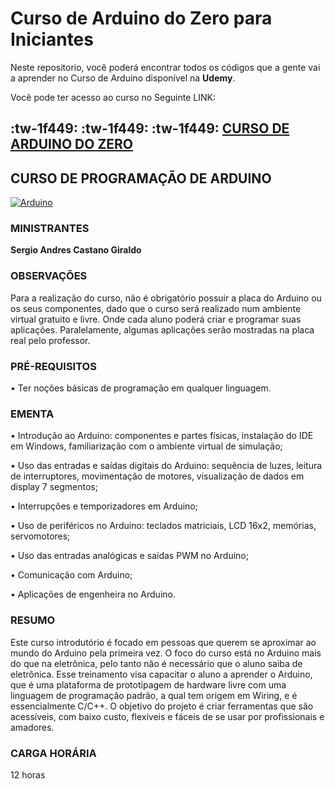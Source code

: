 # Curso de Arduino do Zero para Iniciantes

Neste repositorio, você poderá encontrar todos os códigos que a gente vai a aprender no Curso de Arduino disponível na **Udemy**.

Você pode ter acesso ao curso no Seguinte LINK:

## :tw-1f449: :tw-1f449: :tw-1f449:  **[CURSO DE ARDUINO DO ZERO](https://www.udemy.com/course/curso-de-programacao-de-arduino/?referralCode=7B30F44E1B136BAD5DAE "CURSO DE ARDUINO DO ZERO")**



## CURSO DE PROGRAMAÇÃO DE ARDUINO
[![Arduino](https://cdn.pixabay.com/photo/2015/02/11/04/29/arduino-631977_1280.jpg "Arduino")](https://www.udemy.com/course/curso-de-programacao-de-arduino/?referralCode=7B30F44E1B136BAD5DAE "Arduino")

### MINISTRANTES
**Sergio Andres Castano Giraldo**

### OBSERVAÇÕES
Para a realização do curso, não é obrigatório possuir a placa do Arduino ou os seus componentes, dado que o curso será realizado num ambiente virtual gratuito e livre. Onde cada aluno poderá criar e programar suas aplicações. Paralelamente, algumas aplicações serão mostradas na placa real pelo professor.


### PRÉ-REQUISITOS
•	Ter noções básicas de programação em qualquer linguagem.


### EMENTA
•	Introdução ao Arduino: componentes e partes físicas, instalação do IDE em Windows, familiarização com o ambiente virtual de simulação;

•	Uso das entradas e saídas digitais do Arduino: sequência de luzes, leitura de interruptores, movimentação de motores, visualização de dados em display 7 segmentos;

•	Interrupções e temporizadores em Arduino;

•	Uso de periféricos no Arduino: teclados matriciais, LCD 16x2, memórias, servomotores;

•	Uso das entradas analógicas e saídas PWM no Arduino;

•	Comunicação com Arduino;

•	Aplicações de engenheira no Arduino.

### RESUMO
Este curso introdutório é focado em pessoas que querem se aproximar ao mundo do Arduino pela primeira vez. O foco do curso está no Arduino mais do que na eletrônica, pelo tanto não é necessário que o aluno saiba de eletrônica. Esse treinamento visa capacitar o aluno a aprender o Arduino, que é uma plataforma de prototipagem de hardware livre com uma linguagem de programação padrão, a qual tem origem em Wiring, e é essencialmente C/C++. O objetivo do projeto é criar ferramentas que são acessíveis, com baixo custo, flexíveis e fáceis de se usar por profissionais e amadores.


### CARGA HORÁRIA
12 horas

